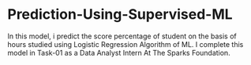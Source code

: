 # Prediction-Using-Supervised-ML
In this model, i predict the score percentage of student on the basis of hours studied using Logistic Regression Algorithm of ML.
I complete this model in Task-01 as a Data Analyst Intern At The Sparks Foundation. 
